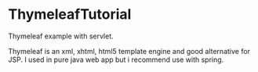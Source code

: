 # ThymeleafTutorial
Thymeleaf example with servlet.

Thymeleaf is an  xml, xhtml, html5 template engine and good alternative  for JSP. 
I used in pure java web app but i recommend use with spring.
